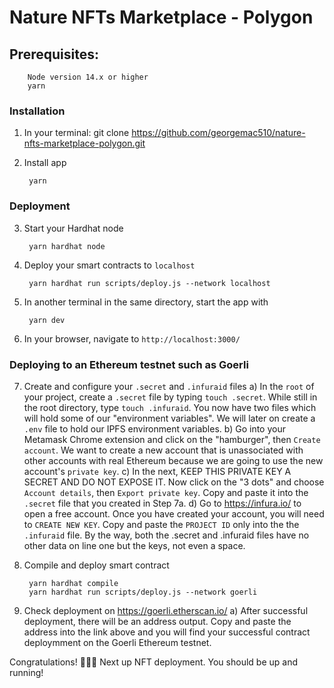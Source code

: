 # Nature NFTs Marketplace - Polygon

## Prerequisites:
    
        Node version 14.x or higher
        yarn

### Installation
1) In your terminal:
        git clone https://github.com/georgemac510/nature-nfts-marketplace-polygon.git

2) Install app

        yarn
### Deployment

3) Start your Hardhat node
   
        yarn hardhat node

4) Deploy your smart contracts to `localhost`

        yarn hardhat run scripts/deploy.js --network localhost

5) In another terminal in the same directory, start the app with
   
        yarn dev

6) In your browser, navigate to `http://localhost:3000/`


### Deploying to an Ethereum testnet such as Goerli

7) Create and configure your `.secret` and `.infuraid` files
   a) In the `root` of your project, create a `.secret` file by typing `touch .secret`. While still in the root directory, type `touch .infuraid`. You now have two files which will hold some of our "environment variables". We will later on create a `.env` file to hold our IPFS environment variables.
   b) Go into your Metamask Chrome extension and click on the "hamburger",
   then `Create account`. We want to create a new account that is unassociated 
   with other accounts with real Ethereum because we are going to use the new account's `private key`. 
   c) In the next, KEEP THIS PRIVATE KEY A SECRET AND DO NOT EXPOSE IT. Now click on the "3 dots" and choose `Account details`, then `Export private key`. Copy and paste it into the `.secret` file that you created in Step 7a.
   d) Go to https://infura.io/ to open a free account. Once you have created your account, you will need to `CREATE NEW KEY`. Copy and paste the `PROJECT ID` only into the the `.infuraid` file. By the way, both the .secret and .infuraid files have no other data on line one but the keys, not even a space.

8) Compile and deploy smart contract

        yarn hardhat compile
        yarn hardhat run scripts/deploy.js --network goerli

9) Check deployment on https://goerli.etherscan.io/
    a) After successful deployment, there will be an address output. Copy and paste the address into the link above and you will find your successful contract deploymment on the Goerli Ethereum testnet.

Congratulations! 🎉💥🥇 Next up NFT deployment.
You should be up and running!

